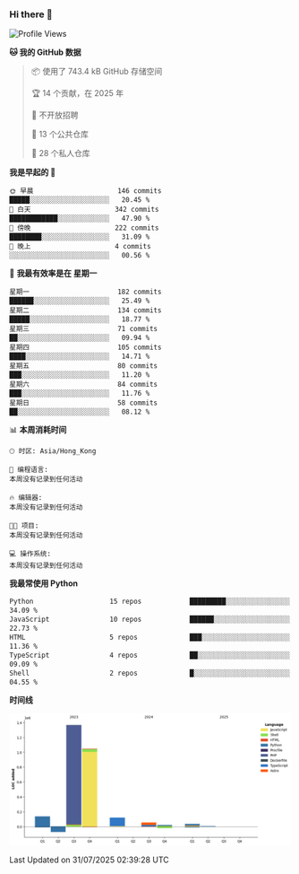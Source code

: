 ### Hi there 👋

<!--
**Mrzqd/Mrzqd** is a ✨ _special_ ✨ repository because its `README.md` (this file) appears on your GitHub profile.

Here are some ideas to get you started:

- 🔭 I’m currently working on ...
- 🌱 I’m currently learning ...
- 👯 I’m looking to collaborate on ...
- 🤔 I’m looking for help with ...
- 💬 Ask me about ...
- 📫 How to reach me: ...
- 😄 Pronouns: ...
- ⚡ Fun fact: ...
-->
<!--START_SECTION:waka-->
![Profile Views](http://img.shields.io/badge/%E4%B8%AA%E4%BA%BA%E8%B5%84%E6%96%99%E8%A7%82%E7%9C%8B%E6%AC%A1%E6%95%B0-0-blue)

**🐱 我的 GitHub 数据** 

> 📦  使用了 743.4 kB GitHub 存储空间 
 > 
> 🏆 14 个贡献，在 2025 年
 > 
> 🚫 不开放招聘
 > 
> 📜 13 个公共仓库 
 > 
> 🔑 28 个私人仓库 
 > 
**我是早起的 🐤** 

```text
🌞 早晨                     146 commits         █████░░░░░░░░░░░░░░░░░░░░   20.45 % 
🌆 白天                     342 commits         ████████████░░░░░░░░░░░░░   47.90 % 
🌃 傍晚                     222 commits         ████████░░░░░░░░░░░░░░░░░   31.09 % 
🌙 晚上                     4 commits           ░░░░░░░░░░░░░░░░░░░░░░░░░   00.56 % 
```
📅 **我最有效率是在 星期一** 

```text
星期一                      182 commits         ██████░░░░░░░░░░░░░░░░░░░   25.49 % 
星期二                      134 commits         █████░░░░░░░░░░░░░░░░░░░░   18.77 % 
星期三                      71 commits          ██░░░░░░░░░░░░░░░░░░░░░░░   09.94 % 
星期四                      105 commits         ████░░░░░░░░░░░░░░░░░░░░░   14.71 % 
星期五                      80 commits          ███░░░░░░░░░░░░░░░░░░░░░░   11.20 % 
星期六                      84 commits          ███░░░░░░░░░░░░░░░░░░░░░░   11.76 % 
星期日                      58 commits          ██░░░░░░░░░░░░░░░░░░░░░░░   08.12 % 
```


📊 **本周消耗时间** 

```text
🕑︎ 时区: Asia/Hong_Kong

💬 编程语言: 
本周没有记录到任何活动

🔥 编辑器: 
本周没有记录到任何活动

🐱‍💻 项目: 
本周没有记录到任何活动

💻 操作系统: 
本周没有记录到任何活动
```

**我最常使用 Python** 

```text
Python                   15 repos            █████████░░░░░░░░░░░░░░░░   34.09 % 
JavaScript               10 repos            ██████░░░░░░░░░░░░░░░░░░░   22.73 % 
HTML                     5 repos             ███░░░░░░░░░░░░░░░░░░░░░░   11.36 % 
TypeScript               4 repos             ██░░░░░░░░░░░░░░░░░░░░░░░   09.09 % 
Shell                    2 repos             █░░░░░░░░░░░░░░░░░░░░░░░░   04.55 % 
```



**时间线**

![Lines of Code chart](https://raw.githubusercontent.com/Mrzqd/Mrzqd/main/assets/bar_graph.png)


 Last Updated on 31/07/2025 02:39:28 UTC
<!--END_SECTION:waka-->
